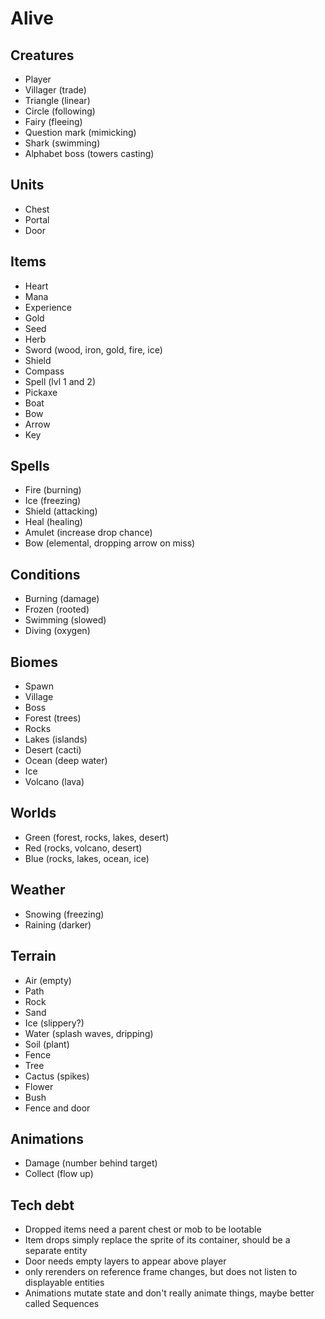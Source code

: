 # Alive

## Creatures

- Player
- Villager (trade)
- Triangle (linear)
- Circle (following)
- Fairy (fleeing)
- Question mark (mimicking)
- Shark (swimming)
- Alphabet boss (towers casting)

## Units

- Chest
- Portal
- Door

## Items

- Heart
- Mana
- Experience
- Gold
- Seed
- Herb
- Sword (wood, iron, gold, fire, ice)
- Shield
- Compass
- Spell (lvl 1 and 2)
- Pickaxe
- Boat
- Bow
- Arrow
- Key

## Spells

- Fire (burning)
- Ice (freezing)
- Shield (attacking)
- Heal (healing)
- Amulet (increase drop chance)
- Bow (elemental, dropping arrow on miss)

## Conditions

- Burning (damage)
- Frozen (rooted)
- Swimming (slowed)
- Diving (oxygen)

## Biomes

- Spawn
- Village
- Boss
- Forest (trees)
- Rocks
- Lakes (islands)
- Desert (cacti)
- Ocean (deep water)
- Ice
- Volcano (lava)

## Worlds

- Green (forest, rocks, lakes, desert)
- Red (rocks, volcano, desert)
- Blue (rocks, lakes, ocean, ice)

## Weather

- Snowing (freezing)
- Raining (darker)

## Terrain

- Air (empty)
- Path
- Rock
- Sand
- Ice (slippery?)
- Water (splash waves, dripping)
- Soil (plant)
- Fence
- Tree
- Cactus (spikes)
- Flower
- Bush
- Fence and door

## Animations

- Damage (number behind target)
- Collect (flow up)

## Tech debt

- Dropped items need a parent chest or mob to be lootable
- Item drops simply replace the sprite of its container, should be a separate entity
- Door needs empty layers to appear above player
- <Terminal> only rerenders on reference frame changes, but does not listen to displayable entities
- Animations mutate state and don't really animate things, maybe better called Sequences
